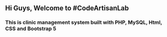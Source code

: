 <h2>Hi Guys, Welcome to #CodeArtisanLab</h2>
<h3>This is clinic management system built with PHP, MySQL, Html, CSS and Bootstrap 5</h3>
